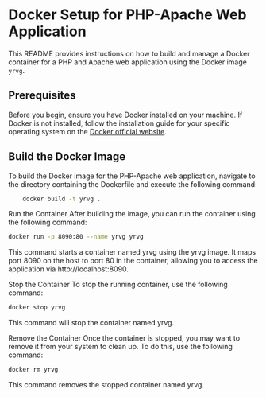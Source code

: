 # Docker Setup for PHP-Apache Web Application

This README provides instructions on how to build and manage a Docker container for a PHP and Apache web application using the Docker image `yrvg`.

## Prerequisites

Before you begin, ensure you have Docker installed on your machine. If Docker is not installed, follow the installation guide for your specific operating system on the [Docker official website](https://docs.docker.com/get-docker/).

## Build the Docker Image

To build the Docker image for the PHP-Apache web application, navigate to the directory containing the Dockerfile and execute the following command:

```bash
    docker build -t yrvg .
```

Run the Container
After building the image, you can run the container using the following command:

```bash
docker run -p 8090:80 --name yrvg yrvg
```
This command starts a container named yrvg using the yrvg image. It maps port 8090 on the host to port 80 in the container, allowing you to access the application via http://localhost:8090.

Stop the Container
To stop the running container, use the following command:

```bash
docker stop yrvg
```
This command will stop the container named yrvg.

Remove the Container
Once the container is stopped, you may want to remove it from your system to clean up. To do this, use the following command:

```bash
docker rm yrvg
```
This command removes the stopped container named yrvg.